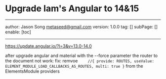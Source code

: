 # Upgrade Iam's Angular to 14&15
---
author: Jason Song <metaseed@gmail.com>
version: 1.0.0
tag: []
subPage: []
enable: [toc]

---
https://update.angular.io/?l=3&v=13.0-14.0

after upgrade angular and material with the --force parameter
the router to the document not work:
fix: remvoe `    //{ provide: ROUTES, useValue: ELEMENT_MODULE_LOAD_CALLBACKS_AS_ROUTES, multi: true }` from the ElementsModule providers